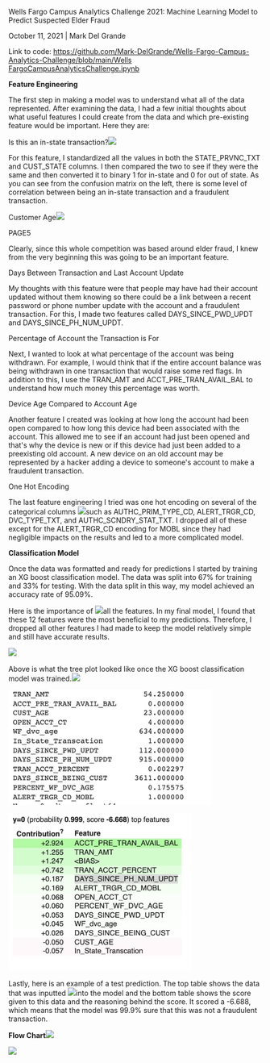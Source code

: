 ﻿Wells Fargo Campus Analytics Challenge 2021: Machine Learning Model to Predict Suspected Elder Fraud

October 11, 2021 | Mark Del Grande

Link to code: [https://github.com/Mark-DelGrande/Wells-Fargo-Campus-Analytics-Challenge/blob/main/Wells FargoCampusAnalyticsChallenge.ipynb](https://github.com/Mark-DelGrande/Wells-Fargo-Campus-Analytics-Challenge/blob/main/WellsFargoCampusAnalyticsChallenge.ipynb)

**Feature Engineering**

The first step in making a model was to understand what all of the data represented. After examining the data, I had a few initial thoughts about what useful features I could create from the data and which pre-existing feature would be important. Here they are:

Is this an in-state transaction?![](Aspose.Words.11973396-3dde-4847-9689-fbf84d80200a.001.png)

For this feature, I standardized all the values in both the STATE\_PRVNC\_TXT and CUST\_STATE columns. I then compared the two to see if they were the same and then converted it to binary 1 for in-state and 0 for out of state. As you can see from the confusion matrix on the left, there is some level of correlation between being an in-state transaction and a fraudulent transaction.

Customer Age![](Aspose.Words.11973396-3dde-4847-9689-fbf84d80200a.002.png)

PAGE5

Clearly, since this whole competition was based around elder fraud, I knew from the very beginning this was going to be an important feature.

Days Between Transaction and Last Account Update

My thoughts with this feature were that people may have had their account updated without them knowing so there could be a link between a recent password or phone number update with the account and a fraudulent transaction. For this, I made two features called DAYS\_SINCE\_PWD\_UPDT and DAYS\_SINCE\_PH\_NUM\_UPDT.

Percentage of Account the Transaction is For

Next, I wanted to look at what percentage of the account was being withdrawn. For example, I would think that if the entire account balance was being withdrawn in one transaction that would raise some red flags. In addition to this, I use the TRAN\_AMT and ACCT\_PRE\_TRAN\_AVAIL\_BAL to understand how much money this percentage was worth.

Device Age Compared to Account Age

Another feature I created was looking at how long the account had been open compared to how long this device had been associated with the account. This allowed me to see if an account had just been opened and that's why the device is new or if this device had just been added to a preexisting old account. A new device on an old account may be represented by a hacker adding a device to someone's account to make a fraudulent transaction.

One Hot Encoding

The last feature engineering I tried was one hot encoding on several of the categorical columns ![](Aspose.Words.11973396-3dde-4847-9689-fbf84d80200a.002.png)such as AUTHC\_PRIM\_TYPE\_CD, ALERT\_TRGR\_CD, DVC\_TYPE\_TXT, and AUTHC\_SCNDRY\_STAT\_TXT. I dropped all of these except for the ALERT\_TRGR\_CD encoding for MOBL since they had negligible impacts on the results and led to a more complicated model.

**Classification Model**

Once the data was formatted and ready for predictions I started by training an XG boost classification model. The data was split into 67% for training and 33% for testing. With the data split in this way, my model achieved an accuracy rate of 95.09%.

Here is the importance of ![](Aspose.Words.11973396-3dde-4847-9689-fbf84d80200a.003.png)all the features. In my final model, I found that these 12 features were the most beneficial to my predictions. Therefore, I dropped all other features I had made to keep the model relatively simple and still have accurate results.

![](Aspose.Words.11973396-3dde-4847-9689-fbf84d80200a.004.png)

Above is what the tree plot looked like once the XG boost classification model was trained.![](Aspose.Words.11973396-3dde-4847-9689-fbf84d80200a.002.png)

![](Aspose.Words.11973396-3dde-4847-9689-fbf84d80200a.005.jpeg)

![](Aspose.Words.11973396-3dde-4847-9689-fbf84d80200a.006.jpeg)

Lastly, here is an example of a test prediction. The top table shows the data that was inputted ![](Aspose.Words.11973396-3dde-4847-9689-fbf84d80200a.002.png)into the model and the bottom table shows the score given to this data and the reasoning behind the score. It scored a -6.688, which means that the model was 99.9% sure that this was not a fraudulent transaction.

**Flow Chart![](Aspose.Words.11973396-3dde-4847-9689-fbf84d80200a.002.png)**

![](Aspose.Words.11973396-3dde-4847-9689-fbf84d80200a.007.png)
